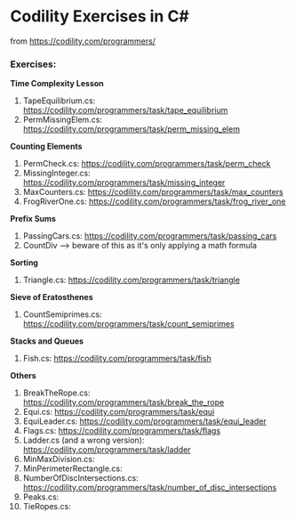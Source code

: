 # Codility Exercises in C&#35; #

from https://codility.com/programmers/

### Exercises:

**Time Complexity Lesson**
1. TapeEquilibrium.cs: https://codility.com/programmers/task/tape_equilibrium
1. PermMissingElem.cs: https://codility.com/programmers/task/perm_missing_elem

**Counting Elements**
1. PermCheck.cs: https://codility.com/programmers/task/perm_check
1. MissingInteger.cs: https://codility.com/programmers/task/missing_integer
1. MaxCounters.cs: https://codility.com/programmers/task/max_counters
1. FrogRiverOne.cs: https://codility.com/programmers/task/frog_river_one

**Prefix Sums**
1. PassingCars.cs: https://codility.com/programmers/task/passing_cars
1. CountDiv --> beware of this as it's only applying a math formula

**Sorting**
1. Triangle.cs: https://codility.com/programmers/task/triangle

**Sieve of Eratosthenes**
1. CountSemiprimes.cs: https://codility.com/programmers/task/count_semiprimes

**Stacks and Queues**
1. Fish.cs: https://codility.com/programmers/task/fish

**Others**
1. BreakTheRope.cs: https://codility.com/programmers/task/break_the_rope
1. Equi.cs: https://codility.com/programmers/task/equi
1. EquiLeader.cs: https://codility.com/programmers/task/equi_leader
1. Flags.cs: https://codility.com/programmers/task/flags
1. Ladder.cs (and a wrong version): https://codility.com/programmers/task/ladder
1. MinMaxDivision.cs:
1. MinPerimeterRectangle.cs:
1. NumberOfDiscIntersections.cs: https://codility.com/programmers/task/number_of_disc_intersections
1. Peaks.cs:
1. TieRopes.cs:

